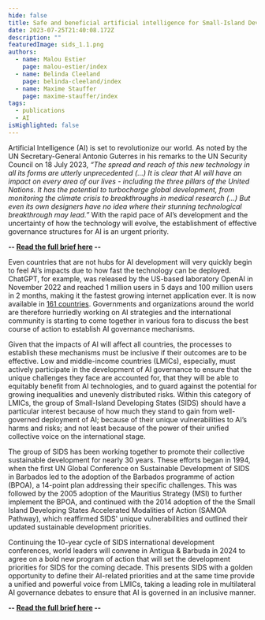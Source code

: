 ```yaml
---
hide: false
title: Safe and beneficial artificial intelligence for Small-Island Developing States
date: 2023-07-25T21:40:08.172Z
description: ""
featuredImage: sids_1.1.png
authors:
  - name: Malou Estier
    page: malou-estier/index
  - name: Belinda Cleeland
    page: belinda-cleeland/index
  - name: Maxime Stauffer
    page: maxime-stauffer/index
tags:
  - publications
  - AI
isHighlighted: false
---
```

Artificial Intelligence (AI) is set to revolutionize our world. As noted by the UN Secretary-General Antonio Guterres in his remarks to the UN Security Council on 18 July 2023, *“The spread and reach of this new technology in all its forms are utterly unprecedented (...) It is clear that AI will have an impact on every area of our lives - including the three pillars of the United Nations. It has the potential to turbocharge global development, from monitoring the climate crisis to breakthroughs in medical research (...) But even its own designers have no idea where their stunning technological breakthrough may lead.”* With the rapid pace of AI’s development and the uncertainty of how the technology will evolve, the establishment of effective governance structures for AI is an urgent priority. 

**\-- [Read the full brief here](https://drive.google.com/file/d/1tdsZcdrgQ-oQV7ydcRqXpTIGa-5TuL4m/view?usp=sharing) --**

Even countries that are not hubs for AI development will very quickly begin to feel AI’s impacts due to how fast the technology can be deployed. ChatGPT, for example, was released by the US-based laboratory OpenAI in November 2022 and reached 1 million users in 5 days and 100 million users in 2 months, making it the fastest growing internet application ever. It is now available in [161 countries](https://www.demandsage.com/chatgpt-statistics/). Governments and organizations around the world are therefore hurriedly working on AI strategies and the international community is starting to come together in various fora to discuss the best course of action to establish AI governance mechanisms. 

Given that the impacts of AI will affect all countries, the processes to establish these mechanisms must be inclusive if their outcomes are to be effective. Low and middle-income countries (LMICs), especially, must actively participate in the development of AI governance to ensure that the unique challenges they face are accounted for, that they will be able to equitably benefit from AI technologies, and to guard against the potential for growing inequalities and unevenly distributed risks. Within this category of LMICs, the group of Small-Island Developing States (SIDS) should have a particular interest because of how much they stand to gain from well-governed deployment of AI; because of their unique vulnerabilities to AI’s harms and risks; and not least because of the power of their unified collective voice on the international stage. 

The group of SIDS has been working together to promote their collective sustainable development for nearly 30 years. These efforts began in 1994, when the first UN Global Conference on Sustainable Development of SIDS in Barbados led to the adoption of the Barbados programme of action (BPOA), a 14-point plan addressing their specific challenges. This was followed by the 2005 adoption of the Mauritius Strategy (MSI) to further implement the BPOA, and continued with the 2014 adoption of the the Small Island Developing States Accelerated Modalities of Action (SAMOA Pathway), which reaffirmed SIDS' unique vulnerabilities and outlined their updated sustainable development priorities.

Continuing the 10-year cycle of SIDS international development conferences, world leaders will convene in Antigua & Barbuda in 2024 to agree on a bold new program of action that will set the development priorities for SIDS for the coming decade. This presents SIDS with a golden opportunity to define their AI-related priorities and at the same time provide a unified and powerful voice from LMICs, taking a leading role in multilateral AI governance debates to ensure that AI is governed in an inclusive manner.

**\-- [Read the full brief here](https://drive.google.com/file/d/1tdsZcdrgQ-oQV7ydcRqXpTIGa-5TuL4m/view?usp=sharing) --**